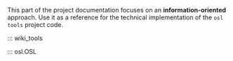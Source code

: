 This part of the project documentation focuses on
an **information-oriented** approach. Use it as a
reference for the technical implementation of the
`osl tools` project code.

::: wiki_tools

::: osl.OSL
